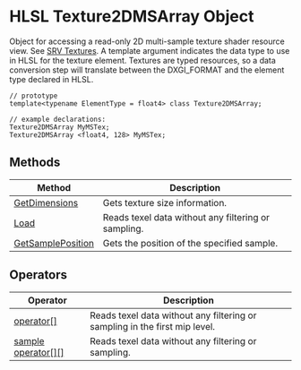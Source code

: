 # HLSL Texture2DMSArray Object

Object for accessing a read-only 2D multi-sample texture shader resource view.  See [SRV Textures](hlsl-resource-objects.md#srv-textures).
A template argument indicates the data type to use in HLSL for the texture element.
Textures are typed resources, so a data conversion step will translate between the DXGI_FORMAT and the element type declared in HLSL.

```HLSL
// prototype
template<typename ElementType = float4> class Texture2DMSArray;

// example declarations:
Texture2DMSArray MyMSTex;
Texture2DMSArray <float4, 128> MyMSTex;
```

## Methods

| Method | Description |
| - | - |
| [GetDimensions](#hlsl-method-getDimensions.md) | Gets texture size information. |
| [Load](#hlsl-method-load.md) | Reads texel data without any filtering or sampling. |
| [GetSamplePosition](#hlsl-method-getSamplePosition.md) | Gets the position of the specified sample. |

## Operators

| Operator | Description |
| - | - |
| [operator\[\]](#hlsl-operator) | Reads texel data without any filtering or sampling in the first mip level. |
| [sample operator\[\]\[\]](#hlsl-operator-sample.md) | Reads texel data without any filtering or sampling. |